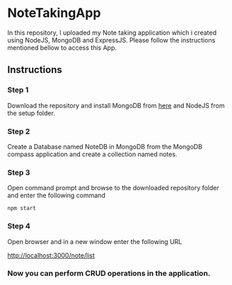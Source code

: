 # NoteTakingApp
In this repository, I uploaded my Note taking application which i created using NodeJS, MongoDB and ExpressJS. Please follow the instructions mentioned bellow to access this App.

## Instructions

### Step 1
Download the repository and install MongoDB from [here](https://fastdl.mongodb.org/win32/mongodb-win32-x86_64-2008plus-ssl-4.0.9-signed.msi) and NodeJS from the setup folder.

### Step 2
Create a Database named NoteDB in MongoDB from the MongoDB compass application and create a collection named notes.

### Step 3
Open command prompt and browse to the downloaded repository folder and enter the following command

`npm start`

### Step 4
Open browser and in a new window enter the following URL

[http://localhost:3000/note/list](http://localhost:3000/note/list)

### Now you can perform CRUD operations in the application.
